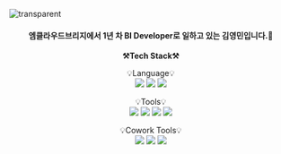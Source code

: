 ![transparent](https://capsule-render.vercel.app/api?type=transparent&fontColor=703ee5&text=YoungMinDA's%20GitHub%20&height=150&fontSize=60&desc=Welcome!&descAlignY=75&descAlign=60)   

<div align=center>

#### 엠클라우드브리지에서 1년 차 BI Developer로 일하고 있는 김영민입니다.👋

 </div>

<p align="center">
    <Strong>⚒️Tech Stack⚒️</Strong><br>
</p>

<p align="center" display="inline-block">
    💡Language💡 <br>
    <img src="https://img.shields.io/badge/Python-3776AB?style=for-the-badge&logo=Python&logoColor=white">
    <img src="https://img.shields.io/badge/mssql-CC2927?style=for-the-badge&logo=mysql&logoColor=white">
    <img src="https://img.shields.io/badge/mysql-4479A1?style=for-the-badge&logo=mysql&logoColor=white">
</p>

<p align="center" display="inline-block">
    💡Tools💡 <br>
    <img src="https://img.shields.io/badge/Azure-0078D4?style=for-the-badge&logo=Azure&logoColor=white">
    <img src="https://img.shields.io/badge/powerbi-F2C811?style=for-the-badge&logo=Powerbi&logoColor=white">
    <img src="https://img.shields.io/badge/Tableau-E97627?style=for-the-badge&logo=Tableau&logoColor=white">
    <img src="https://img.shields.io/badge/Amazon AWS-232F3E?style=for-the-badge&logo=Amazon AWS&logoColor=white">  
</p>

<p align="center" display="inline-block">
    💡Cowork Tools💡 <br>
    <img src="https://img.shields.io/badge/Notion-000000?style=for-the-badge&logo=notion&logoColor=white">
    <img src="https://img.shields.io/badge/Confluence-172B4D?style=for-the-badge&logo=Confluence&logoColor=white">
    <img src="https://img.shields.io/badge/Slack-4A154B?style=for-the-badge&logo=slack&logoColor=white">

</p>
